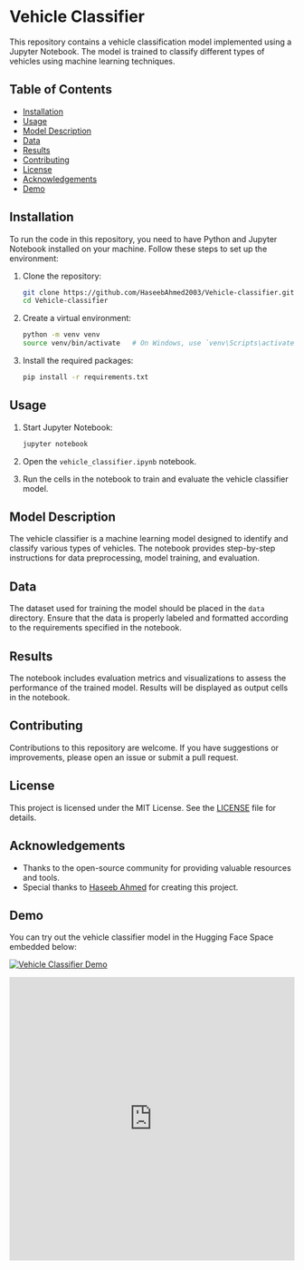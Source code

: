 # Vehicle Classifier

This repository contains a vehicle classification model implemented using a Jupyter Notebook. The model is trained to classify different types of vehicles using machine learning techniques.

## Table of Contents
- [Installation](#installation)
- [Usage](#usage)
- [Model Description](#model-description)
- [Data](#data)
- [Results](#results)
- [Contributing](#contributing)
- [License](#license)
- [Acknowledgements](#acknowledgements)
- [Demo](#demo)

## Installation

To run the code in this repository, you need to have Python and Jupyter Notebook installed on your machine. Follow these steps to set up the environment:

1. Clone the repository:
    ```bash
    git clone https://github.com/HaseebAhmed2003/Vehicle-classifier.git
    cd Vehicle-classifier
    ```

2. Create a virtual environment:
    ```bash
    python -m venv venv
    source venv/bin/activate   # On Windows, use `venv\Scripts\activate`
    ```

3. Install the required packages:
    ```bash
    pip install -r requirements.txt
    ```

## Usage

1. Start Jupyter Notebook:
    ```bash
    jupyter notebook
    ```

2. Open the `vehicle_classifier.ipynb` notebook.

3. Run the cells in the notebook to train and evaluate the vehicle classifier model.

## Model Description

The vehicle classifier is a machine learning model designed to identify and classify various types of vehicles. The notebook provides step-by-step instructions for data preprocessing, model training, and evaluation.

## Data

The dataset used for training the model should be placed in the `data` directory. Ensure that the data is properly labeled and formatted according to the requirements specified in the notebook.

## Results

The notebook includes evaluation metrics and visualizations to assess the performance of the trained model. Results will be displayed as output cells in the notebook.

## Contributing

Contributions to this repository are welcome. If you have suggestions or improvements, please open an issue or submit a pull request.

## License

This project is licensed under the MIT License. See the [LICENSE](LICENSE) file for details.

## Acknowledgements

- Thanks to the open-source community for providing valuable resources and tools.
- Special thanks to [Haseeb Ahmed](https://github.com/HaseebAhmed2003) for creating this project.

## Demo

You can try out the vehicle classifier model in the Hugging Face Space embedded below:

[![Vehicle Classifier Demo](https://huggingface.co/spaces/Abdul-Haseeb/Vehicle-Classifier/badge.svg)](https://huggingface.co/spaces/Abdul-Haseeb/Vehicle-Classifier)

<html>
<iframe
  src="https://huggingface.co/spaces/Abdul-Haseeb/Vehicle-Classifier"
  width="100%"
  height="500px"
  frameborder="0"
></iframe>
</html>
